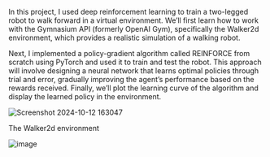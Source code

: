In this project, I used deep reinforcement learning to train a two-legged robot to walk forward in a virtual environment. 
We’ll first learn how to work with the Gymnasium API (formerly OpenAI Gym), specifically the Walker2d environment, which provides a realistic simulation of a walking robot.

Next, I implemented a policy-gradient algorithm called REINFORCE from scratch using PyTorch and used it to train and test the robot. 
This approach will involve designing a neural network that learns optimal policies through trial and error, gradually improving the agent’s performance based on the rewards received. 
Finally, we’ll plot the learning curve of the algorithm and display the learned policy in the environment.


![Screenshot 2024-10-12 163047](https://github.com/user-attachments/assets/d7a25235-54d8-402f-9a56-8f26334e5c44)

The Walker2d environment

![image](https://github.com/user-attachments/assets/489f0842-cf40-4c3c-9d0e-3718f91dd2bf)

